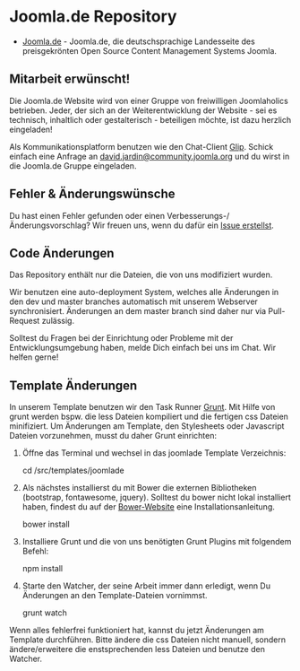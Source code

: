 # Joomla.de Repository

* [Joomla.de](http://joomla.de) - Joomla.de, die deutschsprachige Landesseite des preisgekrönten Open Source Content Management Systems Joomla.

## Mitarbeit erwünscht!

Die Joomla.de Website wird von einer Gruppe von freiwilligen Joomlaholics betrieben. Jeder, der sich an der Weiterentwicklung der Website - sei es technisch, inhaltlich oder gestalterisch - beteiligen möchte, ist dazu herzlich eingeladen!

Als Kommunikationsplatform benutzen wie den Chat-Client [Glip](https://glip.com/). Schick einfach eine Anfrage an <david.jardin@community.joomla.org> und du wirst in die Joomla.de Gruppe eingeladen.

## Fehler & Änderungswünsche

Du hast einen Fehler gefunden oder einen Verbesserungs-/Änderungsvorschlag? Wir freuen uns, wenn du dafür ein [Issue erstellst](https://github.com/JandBeyond/joomlade/issues/new).

## Code Änderungen

Das Repository enthält nur die Dateien, die von uns modifiziert wurden. 

Wir benutzen eine auto-deployment System, welches alle Änderungen in den dev und master branches automatisch mit unserem Webserver synchronisiert. Änderungen an dem master branch sind daher nur via Pull-Request zulässig. 

Solltest du Fragen bei der Einrichtung oder Probleme mit der Entwicklungsumgebung haben, melde Dich einfach bei uns im Chat. Wir helfen gerne!

## Template Änderungen

In unserem Template benutzen wir den Task Runner [Grunt](http://gruntjs.com/). Mit Hilfe von grunt werden bspw. die less Dateien kompiliert und die fertigen css Dateien minifiziert.
Um Änderungen am Template, den Stylesheets oder Javascript Dateien vorzunehmen, musst du daher Grunt einrichten:

1) Öffne das Terminal und wechsel in das joomlade Template Verzeichnis:

	cd /src/templates/joomlade

2) Als nächstes installierst du mit Bower die externen Bibliotheken (bootstrap, fontawesome, jquery). Solltest du bower nicht lokal installiert haben, findest du auf der [Bower-Website](http://bower.io/) eine Installationsanleitung.

	bower install

3) Installiere Grunt und die von uns benötigten Grunt Plugins mit folgendem Befehl: 

	npm install
	
4) Starte den Watcher, der seine Arbeit immer dann erledigt, wenn Du Änderungen an den Template-Dateien vornimmst.	

	grunt watch
	
Wenn alles fehlerfrei funktioniert hat, kannst du jetzt Änderungen am Template durchführen. Bitte ändere die css Dateien nicht manuell, sondern ändere/erweitere die enstsprechenden less Dateien und benutze den Watcher.